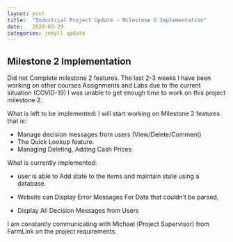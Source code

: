 ```yaml
---
layout: post
title:  "Industrial Project Update - Milestone 2 Implementation"
date:   2020-03-29
categories: jekyll update
---
```

## Milestone 2 Implementation
Did not Complete milestone 2 features. The last 2-3 weeks I have been working on other courses Assignments and Labs due to the current situation (COVID-19) I was unable to get enough time to work on this project milestone 2.

What is left to be implemented:
I will start working on Milestone 2 features that is:
* Manage decision messages from users (View/Delete/Comment)
* The Quick Lookup feature.
* Managing Deleting, Adding Cash Prices 	 

What is currently implemented:  

* user is able to Add state to the items and maintain state using a database.

* Website can Display Error Messages For Data that couldn’t be parsed,
* Display All Decision Messages from Users

I am constantly communicating with Michael (Project Supervisor) from FarmLink on the project requirements. 
